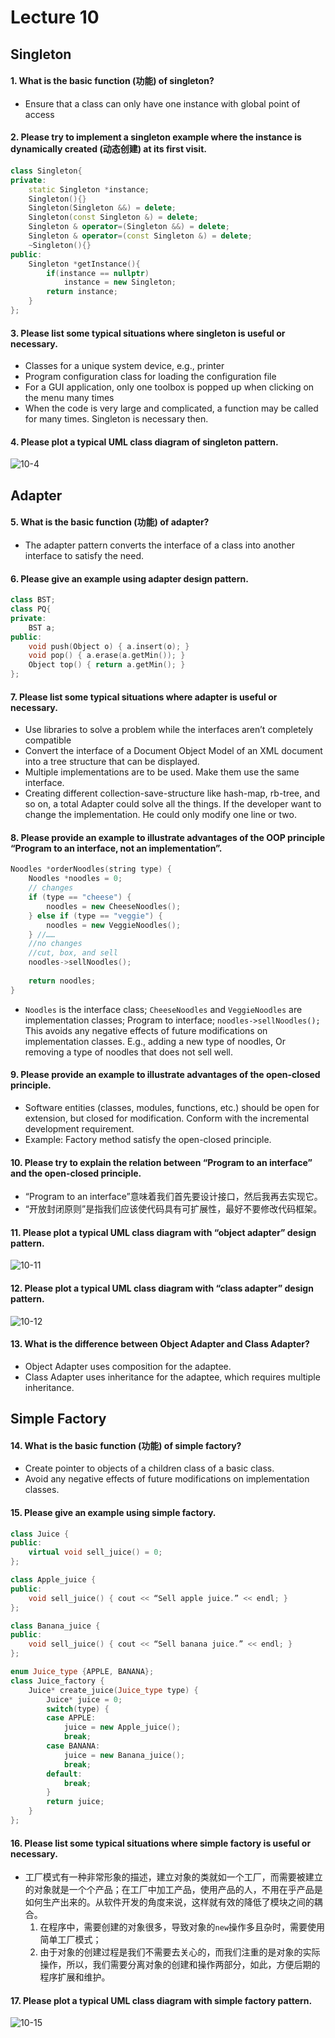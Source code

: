 # Lecture 10
##	Singleton
#### 1.	What is the basic function (功能) of singleton?

- Ensure that a class can only have one instance with global point of access

#### 2. Please try to implement a singleton example where the instance is dynamically created (动态创建) at its first visit.

```cpp
class Singleton{
private:
	static Singleton *instance;
	Singleton(){}
	Singleton(Singleton &&) = delete;
	Singleton(const Singleton &) = delete;
	Singleton & operator=(Singleton &&) = delete;
	Singleton & operator=(const Singleton &) = delete;
	~Singleton(){}
public:
	Singleton *getInstance(){
		if(instance == nullptr)
			instance = new Singleton;
		return instance;
	}
};
```

#### 3. Please list some typical situations where singleton is useful or necessary.

- Classes for a unique system device, e.g., printer
- Program configuration class for loading the configuration file
- For a GUI application, only one toolbox is popped up when clicking on the menu many times
- When the code is very large and complicated, a function may be called for many times. Singleton is necessary then.

#### 4. Please plot a typical UML class diagram of singleton pattern.

![10-4](./10-4.png)

##	Adapter
#### 5. What is the basic function (功能) of adapter?

- The adapter pattern converts the interface of a class into another interface to satisfy the need.

#### 6. Please give an example using adapter design pattern.

```cpp
class BST;
class PQ{
private:
    BST a;
public:
    void push(Object o) { a.insert(o); }
    void pop() { a.erase(a.getMin()); }
    Object top() { return a.getMin(); }
};
```

#### 7. Please list some typical situations where adapter is useful or necessary.

- Use libraries to solve a problem while the interfaces aren’t completely compatible
- Convert the interface of a Document Object Model of an XML document into a tree structure that can be displayed.
- Multiple implementations are to be used. Make them use the same interface.
- Creating different collection-save-structure like hash-map, rb-tree, and so on, a total Adapter could solve all the things. If the developer want to change the implementation. He could only modify one line or two.

#### 8. Please provide an example to illustrate advantages of the OOP principle “Program to an interface, not an implementation”.

```cpp
Noodles *orderNoodles(string type) {
	Noodles *noodles = 0;
	// changes
    if (type == "cheese") {
	    noodles = new CheeseNoodles();
    } else if (type == "veggie") {
	    noodles = new VeggieNoodles();
    } //……
    //no changes
    //cut, box, and sell
    noodles->sellNoodles(); 
	
	return noodles;
}
```

- `Noodles` is the interface class;
`CheeseNoodles` and `VeggieNoodles` are implementation classes;
Program to interface;
`noodles->sellNoodles();`
This avoids any negative effects of future modifications on implementation classes.
E.g., adding a new type of noodles,
Or removing a type of noodles that does not sell well.


#### 9. Please provide an example to illustrate advantages of the open-closed principle. 

- Software entities (classes, modules, functions, etc.) should be open for extension, but closed for modification. Conform with the incremental development requirement.
- Example: Factory method satisfy the open-closed principle.


#### 10. Please try to explain the relation between “Program to an interface” and the open-closed principle.

- “Program to an interface”意味着我们首先要设计接口，然后我再去实现它。
- “开放封闭原则”是指我们应该使代码具有可扩展性，最好不要修改代码框架。

#### 11. Please plot a typical UML class diagram with “object adapter” design pattern.

![10-11](./10-11.png)


#### 12. Please plot a typical UML class diagram with “class adapter” design pattern.

![10-12](./10-12.png)

#### 13. What is the difference between Object Adapter and Class Adapter?

- Object Adapter uses composition for the adaptee.
- Class Adapter uses inheritance for the adaptee, which requires multiple inheritance.

##	Simple Factory
#### 14.	What is the basic function (功能) of simple factory?

- Create pointer to objects of a children class of a basic class.
- Avoid any negative effects of future modifications on implementation classes.

#### 15.	Please give an example using simple factory.

```cpp
class Juice {
public:
	virtual void sell_juice() = 0;
};

class Apple_juice {
public:
	void sell_juice() { cout << “Sell apple juice.” << endl; }
};

class Banana_juice {
public:
	void sell_juice() { cout << “Sell banana juice.” << endl; }
};

enum Juice_type {APPLE, BANANA};
class Juice_factory {
	Juice* create_juice(Juice_type type) {
		Juice* juice = 0;
		switch(type) {
		case APPLE:
			juice = new Apple_juice();
			break;
		case BANANA:
			juice = new Banana_juice();
			break;
		default:
			break;
		}
		return juice;
	}
};
```

#### 16.	Please list some typical situations where simple factory is useful or necessary.

- 工厂模式有一种非常形象的描述，建立对象的类就如一个工厂，而需要被建立的对象就是一个个产品；在工厂中加工产品，使用产品的人，不用在乎产品是如何生产出来的。从软件开发的角度来说，这样就有效的降低了模块之间的耦合。
  1. 在程序中，需要创建的对象很多，导致对象的`new`操作多且杂时，需要使用简单工厂模式；
  2. 由于对象的创建过程是我们不需要去关心的，而我们注重的是对象的实际操作，所以，我们需要分离对象的创建和操作两部分，如此，方便后期的程序扩展和维护。

#### 17.	Please plot a typical UML class diagram with simple factory pattern.

![10-15](./10-15.png)
